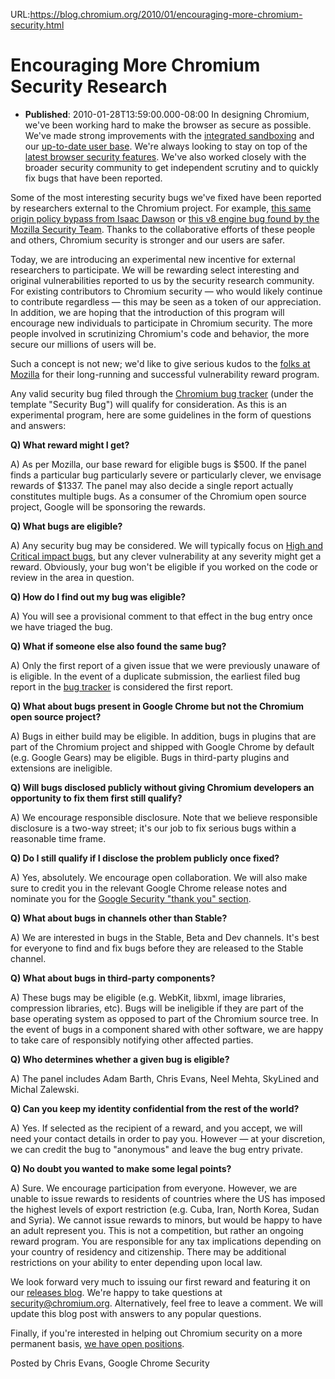 URL:https://blog.chromium.org/2010/01/encouraging-more-chromium-security.html
# Encouraging More Chromium Security Research
- **Published**: 2010-01-28T13:59:00.000-08:00
In designing Chromium, we've been working hard to make the browser as secure as possible. We've made strong improvements with the [integrated sandboxing](http://seclab.stanford.edu/websec/chromium/chromium-security-architecture.pdf) and our [up-to-date user base](http://www.techzoom.net/publications/silent-updates/). We're always looking to stay on top of the [latest browser security features](http://blog.chromium.org/2010/01/security-in-depth-new-security-features.html). We've also worked closely with the broader security community to get independent scrutiny and to quickly fix bugs that have been reported.

Some of the most interesting security bugs we've fixed have been reported by researchers external to the Chromium project. For example, [this same origin policy bypass from Isaac Dawson](http://code.google.com/p/chromium/issues/detail?id=21338) or [this v8 engine bug found by the Mozilla Security Team](http://code.google.com/p/chromium/issues/detail?id=18639). Thanks to the collaborative efforts of these people and others, Chromium security is stronger and our users are safer.

Today, we are introducing an experimental new incentive for external researchers to participate. We will be rewarding select interesting and original vulnerabilities reported to us by the security research community. For existing contributors to Chromium security — who would likely continue to contribute regardless — this may be seen as a token of our appreciation. In addition, we are hoping that the introduction of this program will encourage new individuals to participate in Chromium security. The more people involved in scrutinizing Chromium's code and behavior, the more secure our millions of users will be.

Such a concept is not new; we'd like to give serious kudos to the [folks at Mozilla](http://www.mozilla.org/security/bug-bounty.html) for their long-running and successful vulnerability reward program.

Any valid security bug filed through the [Chromium bug tracker](http://code.google.com/p/chromium/issues/entry?template=Security%20Bug) (under the template "Security Bug") will qualify for consideration. As this is an experimental program, here are some guidelines in the form of questions and answers:

**Q) What reward might I get?**

A) As per Mozilla, our base reward for eligible bugs is $500. If the panel finds a particular bug particularly severe or particularly clever, we envisage rewards of $1337. The panel may also decide a single report actually constitutes multiple bugs. As a consumer of the Chromium open source project, Google will be sponsoring the rewards.

**Q) What bugs are eligible?**

A) Any security bug may be considered. We will typically focus on [High and Critical impact bugs](http://dev.chromium.org/developers/severity-guidelines), but any clever vulnerability at any severity might get a reward. Obviously, your bug won't be eligible if you worked on the code or review in the area in question.

**Q) How do I find out my bug was eligible?**

A) You will see a provisional comment to that effect in the bug entry once we have triaged the bug.

**Q) What if someone else also found the same bug?**

A) Only the first report of a given issue that we were previously unaware of is eligible. In the event of a duplicate submission, the earliest filed bug report in the [bug tracker](http://bugs.chromium.org/) is considered the first report.

**Q) What about bugs present in Google Chrome but not the Chromium open source project?**

A) Bugs in either build may be eligible. In addition, bugs in plugins that are part of the Chromium project and shipped with Google Chrome by default (e.g. Google Gears) may be eligible. Bugs in third-party plugins and extensions are ineligible.

**Q) Will bugs disclosed publicly without giving Chromium developers an opportunity to fix them first still qualify?**

A) We encourage responsible disclosure. Note that we believe responsible disclosure is a two-way street; it's our job to fix serious bugs within a reasonable time frame.

**Q) Do I still qualify if I disclose the problem publicly once fixed?**

A) Yes, absolutely. We encourage open collaboration. We will also make sure to credit you in the relevant Google Chrome release notes and nominate you for the [Google Security "thank you" section](http://www.google.com/corporate/security.html).

**Q) What about bugs in channels other than Stable?**

A) We are interested in bugs in the Stable, Beta and Dev channels. It's best for everyone to find and fix bugs before they are released to the Stable channel.

**Q) What about bugs in third-party components?**

A) These bugs may be eligible (e.g. WebKit, libxml, image libraries, compression libraries, etc). Bugs will be ineligible if they are part of the base operating system as opposed to part of the Chromium source tree. In the event of bugs in a component shared with other software, we are happy to take care of responsibly notifying other affected parties.

**Q) Who determines whether a given bug is eligible?**

A) The panel includes Adam Barth, Chris Evans, Neel Mehta, SkyLined and Michal Zalewski.

**Q) Can you keep my identity confidential from the rest of the world?**

A) Yes. If selected as the recipient of a reward, and you accept, we will need your contact details in order to pay you. However — at your discretion, we can credit the bug to "anonymous" and leave the bug entry private.

**Q) No doubt you wanted to make some legal points?**

A) Sure. We encourage participation from everyone. However, we are unable to issue rewards to residents of countries where the US has imposed the highest levels of export restriction (e.g. Cuba, Iran, North Korea, Sudan and Syria). We cannot issue rewards to minors, but would be happy to have an adult represent you. This is not a competition, but rather an ongoing reward program. You are responsible for any tax implications depending on your country of residency and citizenship. There may be additional restrictions on your ability to enter depending upon local law.

We look forward very much to issuing our first reward and featuring it on our [releases blog](http://googlechromereleases.blogspot.com/). We're happy to take questions at [security@chromium.org](mailto:security@chromium.org). Alternatively, feel free to leave a comment. We will update this blog post with answers to any popular questions.

Finally, if you're interested in helping out Chromium security on a more permanent basis, [we have open positions](http://www.google.com/support/jobs/bin/answer.py?answer=156185).

Posted by Chris Evans, Google Chrome Security